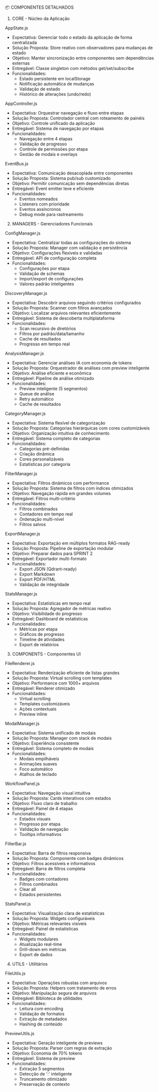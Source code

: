 📦 COMPONENTES DETALHADOS

  1. CORE - Núcleo da Aplicação

  AppState.js

  - Expectativa: Gerenciar todo o estado da aplicação de forma centralizada
  - Solução Proposta: Store reativo com observadores para mudanças de estado
  - Objetivo: Manter sincronização entre componentes sem dependências externas
  - Entregável: Classe singleton com métodos get/set/subscribe
  - Funcionalidades:
    - Estado persistente em localStorage
    - Notificação automática de mudanças
    - Validação de estado
    - Histórico de alterações (undo/redo)

  AppController.js

  - Expectativa: Orquestrar navegação e fluxo entre etapas
  - Solução Proposta: Controlador central com roteamento de painéis
  - Objetivo: Controle unificado da aplicação
  - Entregável: Sistema de navegação por etapas
  - Funcionalidades:
    - Navegação entre 4 etapas
    - Validação de progresso
    - Controle de permissões por etapa
    - Gestão de modais e overlays

  EventBus.js

  - Expectativa: Comunicação desacoplada entre componentes
  - Solução Proposta: Sistema pub/sub customizado
  - Objetivo: Permitir comunicação sem dependências diretas
  - Entregável: Event emitter leve e eficiente
  - Funcionalidades:
    - Eventos nomeados
    - Listeners com prioridade
    - Eventos assíncronos
    - Debug mode para rastreamento

  2. MANAGERS - Gerenciadores Funcionais

  ConfigManager.js

  - Expectativa: Centralizar todas as configurações do sistema
  - Solução Proposta: Manager com validação e persistência
  - Objetivo: Configurações flexíveis e validadas
  - Entregável: API de configuração completa
  - Funcionalidades:
    - Configurações por etapa
    - Validação de schemas
    - Import/export de configurações
    - Valores padrão inteligentes

  DiscoveryManager.js

  - Expectativa: Descobrir arquivos seguindo critérios configurados
  - Solução Proposta: Scanner com filtros avançados
  - Objetivo: Localizar arquivos relevantes eficientemente
  - Entregável: Sistema de descoberta multiplataforma
  - Funcionalidades:
    - Scan recursivo de diretórios
    - Filtros por padrão/data/tamanho
    - Cache de resultados
    - Progresso em tempo real

  AnalysisManager.js

  - Expectativa: Gerenciar análises IA com economia de tokens
  - Solução Proposta: Orquestrador de análises com preview inteligente
  - Objetivo: Análise eficiente e econômica
  - Entregável: Pipeline de análise otimizado
  - Funcionalidades:
    - Preview inteligente (5 segmentos)
    - Queue de análise
    - Retry automático
    - Cache de resultados

  CategoryManager.js

  - Expectativa: Sistema flexível de categorização
  - Solução Proposta: Categorias hierárquicas com cores customizáveis
  - Objetivo: Organização intuitiva de conhecimento
  - Entregável: Sistema completo de categorias
  - Funcionalidades:
    - Categorias pré-definidas
    - Criação dinâmica
    - Cores personalizáveis
    - Estatísticas por categoria

  FilterManager.js

  - Expectativa: Filtros dinâmicos com performance
  - Solução Proposta: Sistema de filtros com índices otimizados
  - Objetivo: Navegação rápida em grandes volumes
  - Entregável: Filtros multi-critério
  - Funcionalidades:
    - Filtros combinados
    - Contadores em tempo real
    - Ordenação multi-nível
    - Filtros salvos

  ExportManager.js

  - Expectativa: Exportação em múltiplos formatos RAG-ready
  - Solução Proposta: Pipeline de exportação modular
  - Objetivo: Preparar dados para SPRINT 2
  - Entregável: Exportador multi-formato
  - Funcionalidades:
    - Export JSON (Qdrant-ready)
    - Export Markdown
    - Export PDF/HTML
    - Validação de integridade

  StatsManager.js

  - Expectativa: Estatísticas em tempo real
  - Solução Proposta: Agregador de métricas reativo
  - Objetivo: Visibilidade do progresso
  - Entregável: Dashboard de estatísticas
  - Funcionalidades:
    - Métricas por etapa
    - Gráficos de progresso
    - Timeline de atividades
    - Export de relatórios

  3. COMPONENTS - Componentes UI

  FileRenderer.js

  - Expectativa: Renderização eficiente de listas grandes
  - Solução Proposta: Virtual scrolling com templates
  - Objetivo: Performance com 1000+ arquivos
  - Entregável: Renderer otimizado
  - Funcionalidades:
    - Virtual scrolling
    - Templates customizáveis
    - Ações contextuais
    - Preview inline

  ModalManager.js

  - Expectativa: Sistema unificado de modais
  - Solução Proposta: Manager com stack de modais
  - Objetivo: Experiência consistente
  - Entregável: Sistema completo de modais
  - Funcionalidades:
    - Modais empilháveis
    - Animações suaves
    - Foco automático
    - Atalhos de teclado

  WorkflowPanel.js

  - Expectativa: Navegação visual intuitiva
  - Solução Proposta: Cards interativos com estados
  - Objetivo: Fluxo claro de trabalho
  - Entregável: Painel de 4 etapas
  - Funcionalidades:
    - Estados visuais
    - Progresso por etapa
    - Validação de navegação
    - Tooltips informativos

  FilterBar.js

  - Expectativa: Barra de filtros responsiva
  - Solução Proposta: Componente com badges dinâmicos
  - Objetivo: Filtros acessíveis e informativos
  - Entregável: Barra de filtros completa
  - Funcionalidades:
    - Badges com contadores
    - Filtros combinados
    - Clear all
    - Estados persistentes

  StatsPanel.js

  - Expectativa: Visualização clara de estatísticas
  - Solução Proposta: Widgets configuráveis
  - Objetivo: Métricas relevantes visíveis
  - Entregável: Painel de estatísticas
  - Funcionalidades:
    - Widgets modulares
    - Atualização real-time
    - Drill-down em métricas
    - Export de dados

  4. UTILS - Utilitários

  FileUtils.js

  - Expectativa: Operações robustas com arquivos
  - Solução Proposta: Helpers com tratamento de erros
  - Objetivo: Manipulação segura de arquivos
  - Entregável: Biblioteca de utilidades
  - Funcionalidades:
    - Leitura com encoding
    - Validação de formatos
    - Extração de metadados
    - Hashing de conteúdo

  PreviewUtils.js

  - Expectativa: Geração inteligente de previews
  - Solução Proposta: Parser com regras de extração
  - Objetivo: Economia de 70% tokens
  - Entregável: Sistema de preview
  - Funcionalidades:
    - Extração 5 segmentos
    - Detecção de ':' inteligente
    - Truncamento otimizado
    - Preservação de contexto